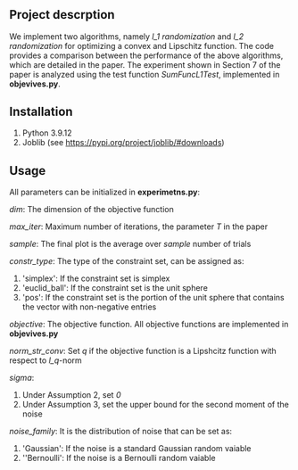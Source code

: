 # <Numerical experiments: A gradient estimator via L1-randomization for online zero-order optimization with two point feedback>

## Project descrption

We implement two algorithms, namely *l_1 randomization* and *l_2 randomization* for optimizing a convex and Lipschitz function. The code provides a comparison between the performance of the above algorithms, which are detailed in the paper. The experiment shown in Section 7 of the paper is analyzed using the test function *SumFuncL1Test*, implemented in **objevives.py**.

## Installation

1. Python 3.9.12
2. Joblib (see https://pypi.org/project/joblib/#downloads)

## Usage

All parameters can be initialized in **experimetns.py**:

*dim*: The dimension of the objective function

*max_iter*: Maximum number of iterations, the parameter *T* in the paper

*sample*: The final plot is the average over *sample* number of trials

*constr_type*: The type of the constraint set, can be assigned as:

   1. 'simplex': If the constraint set is simplex 
   2. 'euclid_ball': If the constraint set is the unit sphere 
   3. 'pos': If the constraint set is the portion of the unit sphere that contains the vector with non-negative entries

 *objective*: The objective function. All objective functions are implemented in **objevives.py**
 
 *norm_str_conv*: Set *q* if the objective function is a Lipshcitz function with respect to *l_q*-norm
 
 *sigma*:
 
   1. Under Assumption 2, set *0*
   2. Under Assumption 3, set the upper bound for the second moment of the noise 
        
*noise_family*: It is the distribution of noise that can be set as:

   1. 'Gaussian': If the noise is a standard Gaussian random vaiable
   2. ''Bernoulli': If the noise is a Bernoulli random vaiable


